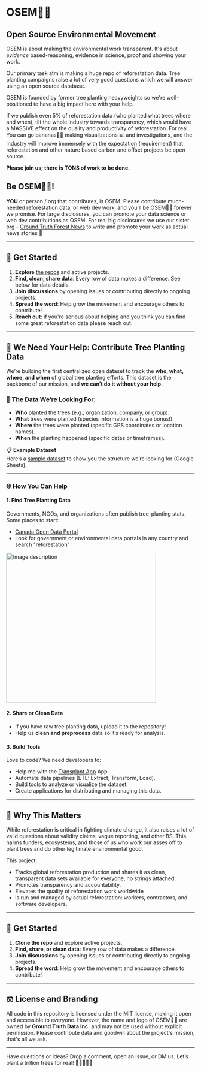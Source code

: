 
# OSEM🤘🌲
## Open Source Environmental Movement

OSEM is about making the environmental work transparent. It's about *evidence* based-reasoning, evidence in science, proof and showing your work.

Our primary task atm is making a huge repo of reforestation data. Tree planting campaigns raise a lot of very good questions which we will answer using an open source database. 

OSEM is founded by former tree planting heavyweights so we're well-positioned to have a big impact here with your help.

If we publish even 5% of reforestation data (who planted what trees where and when), tilt the whole industry towards transparency, which would have a MASSIVE effect on the quality and productivity of reforestation. For real. You can go bananas🍌️🍌️ making visualizations 📊️ and investigations, and the industry will improve immensely with the expectation (requirement) that reforestation and other nature based carbon and offset projects be open source.

**Please join us; there is TONS of work to be done.**

## Be OSEM🤘🌲!

**YOU** or person / org that contributes, is OSEM. Please contribute much-needed reforestation data, or web dev work, and you'll be OSEM🤘🌲 forever we promise. 
For large disclosures, you can promote your data science or web dev contributions as OSEM.  For real big disclosures we use our sister org - [Ground Truth Forest News](https://groundtruth.app/) to write and promote your work as actual news stories 📢️


---

## 🚀 Get Started

1. **Explore** [the repos](https://github.com/orgs/OSEMSAUCE/repositories) and active projects.
2. **Find, clean, share data**: Every row of data makes a difference. See below for data details. 
3. **Join discussions** by opening issues or contributing directly to ongoing projects.
4. **Spread the word**: Help grow the movement and encourage others to contribute!
5. **Reach out**: if you're serious about helping and you think you can find some great reforestation data please reach out. 

---

## 🌳 We Need Your Help: Contribute Tree Planting Data

We’re building the first centralized open dataset to track the **who, what, where, and when** of global tree planting efforts. This dataset is the backbone of our mission, and **we can’t do it without your help.**  

### 🎯 The Data We’re Looking For:
- **Who** planted the trees (e.g., organization, company, or group).
- **What** trees were planted (species information is a huge bonus!).
- **Where** the trees were planted (specific GPS coordinates or location names).
- **When** the planting happened (specific dates or timeframes).  

📋 **Example Dataset**  
Here’s a [sample dataset](#) to show you the structure we’re looking for (Google Sheets).  

---

### 🌐 How You Can Help

#### 1. **Find Tree Planting Data**
Governments, NGOs, and organizations often publish tree-planting stats. Some places to start:
- [Canada Open Data Portal](https://open.canada.ca)
- Look for government or environmental data portals in any country and search "reforestation"
<img src="https://github.com/user-attachments/assets/9432163f-cfbf-4716-b328-cc6da2f0a68b" alt="Image description" width="400" />


#### 2. **Share or Clean Data**
- If you have raw tree planting data, upload it to the repository!
- Help us **clean and preprocess** data so it’s ready for analysis.

#### 3. **Build Tools**
Love to code? We need developers to:
- Help me with the [Transplant App](https://github.com/OSEMSAUCE/transplant) App
- Automate data pipelines (ETL: Extract, Transform, Load).
- Build tools to analyze or visualize the dataset.
- Create applications for distributing and managing this data.

---

## 🌟 Why This Matters

While reforestation is critical in fighting climate change, it also raises a lot of valid questions about validity claims, vague reporting, and other BS. This harms funders, ecosystems, and those of us who work our asses off to plant trees and do other legitimate environmental good. 

This project:
- Tracks global reforestation production and shares it as clean, transparent data sets available for everyone, no strings attached. 
- Promotes transparency and accountability.
- Elevates the quality of reforestation work worldwide
- is run and managed by actual reforestation: workers, contractors, and software developers.

---

## 🚀 Get Started

1. **Clone the repo** and explore active projects.
2. **Find, share, or clean data**: Every row of data makes a difference.
3. **Join discussions** by opening issues or contributing directly to ongoing projects.
4. **Spread the word**: Help grow the movement and encourage others to contribute!

---

## ⚖️ License and Branding

All code in this repository is licensed under the MIT license, making it open and accessible to everyone. However, the name and logo of OSEM🤘🌲 are owned by **Ground Truth Data Inc.** and may not be used without explicit permission. Please contribute data and goodwill about the project's mission, that's all we ask.

---

Have questions or ideas? Drop a comment, open an issue, or DM us. Let’s plant a trillion trees for real! 🌲️🌲️🌳️🌳️🌴️
